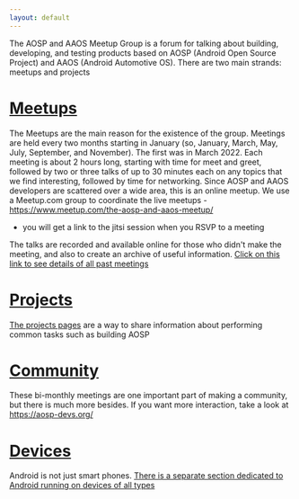 ```yaml
---
layout: default
---
```


The AOSP and AAOS Meetup Group is a forum for talking about building,
developing, and testing products based on AOSP (Android Open Source Project)
and AAOS (Android Automotive OS). There are two main strands: meetups and
projects


# [Meetups](meetup.html)

The Meetups are the main reason for the existence of the group.  Meetings are
held every two months starting in January (so, January, March, May, July,
September, and November). The first was in March 2022.  Each meeting is about
2 hours long, starting with time for meet and greet, followed by two or three
talks of up to 30 minutes each on any topics that we find interesting, followed
by time for networking. Since AOSP and AAOS developers are scattered over a
wide area, this is an online meetup. We use a Meetup.com group to coordinate
the live meetups - <https://www.meetup.com/the-aosp-and-aaos-meetup/>
 - you will get a link to the jitsi session when you RSVP to a meeting

The talks are recorded and available online for those who didn't make the
meeting, and also to create an archive of useful information. [Click on this
link to see details of all past meetings](meetup.html)


# [Projects](projects.html)

[The projects pages](projects.html) are a way to share information about performing
common tasks such as building AOSP


# [Community](https://aosp-devs.org/)

These bi-monthly meetings are one important part of making a community, but
there is much more besides. If you want more interaction, take a look at
<https://aosp-devs.org/>


# [Devices](devices.html)

Android is not just smart phones. [There is a separate section dedicated to
Android running on devices of all types](devices.html)



